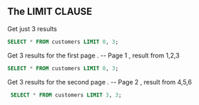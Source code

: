 ## The LIMIT CLAUSE



Get just 3 results
```sql
SELECT * FROM customers LIMIT 0, 3;
```

Get 3 results for the first page .
-- Page 1 , result from 1,2,3

```sql
SELECT * FROM customers LIMIT 0, 3;
```

Get 3 results for the second page .
-- Page 2 , result from 4,5,6
```sql
 SELECT * FROM customers LIMIT 3, 3;
```